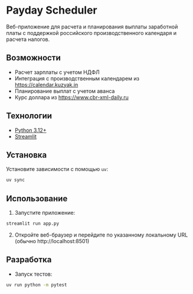 # Payday Scheduler

Веб-приложение для расчета и планирования выплаты заработной платы с поддержкой российского производственного календаря и расчета налогов.

## Возможности

- Расчет зарплаты с учетом НДФЛ
- Интеграция с производственным календарем из https://calendar.kuzyak.in
- Планирование выплат с учетом аванса
- Курс доллара из https://www.cbr-xml-daily.ru

## Технологии

- [Python 3.12+](https://www.python.org/downloads/)
- [Streamlit](https://streamlit.io/)

## Установка

Установите зависимости с помощью `uv`:
```bash
uv sync
```

## Использование

1. Запустите приложение:
```bash
streamlit run app.py
```

2. Откройте веб-браузер и перейдите по указанному локальному URL (обычно http://localhost:8501)

## Разработка

- Запуск тестов:
```bash
uv run python -m pytest
```
